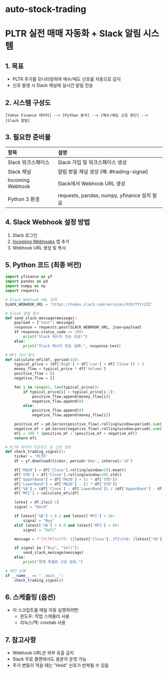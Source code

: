 # auto-stock-trading

# PLTR 실전 매매 자동화 + Slack 알림 시스템

## 1. 목표
- PLTR 주가를 모니터링하여 매수/매도 신호를 자동으로 감지
- 신호 발생 시 Slack 채널에 실시간 알림 전송

## 2. 시스템 구성도
```
[Yahoo Finance 데이터] --> [Python 분석] --> [매수/매도 신호 판단] --> [Slack 알림]
```

## 3. 필요한 준비물

| 항목 | 설명 |
|:---|:---|
| Slack 워크스페이스 | Slack 가입 및 워크스페이스 생성 |
| Slack 채널 | 알림 받을 채널 생성 (예: #trading-signal) |
| Incoming Webhook | Slack에서 Webhook URL 생성 |
| Python 3 환경 | requests, pandas, numpy, yfinance 설치 필요 |


## 4. Slack Webhook 설정 방법

1. Slack 로그인
2. [Incoming Webhooks](https://slack.com/apps/A0F7XDUAZ-incoming-webhooks) 앱 추가
3. Webhook URL 생성 및 복사


## 5. Python 코드 (최종 버전)

```python
import yfinance as yf
import pandas as pd
import numpy as np
import requests

# Slack Webhook URL 입력
SLACK_WEBHOOK_URL = 'https://hooks.slack.com/services/XXX/YYY/ZZZ'

# Slack 알림 함수
def send_slack_message(message):
    payload = {"text": message}
    response = requests.post(SLACK_WEBHOOK_URL, json=payload)
    if response.status_code == 200:
        print("Slack 메시지 전송 성공!")
    else:
        print("Slack 메시지 전송 실패:", response.text)

# MFI 계산 함수
def calculate_mfi(df, period=14):
    typical_price = (df['High'] + df['Low'] + df['Close']) / 3
    money_flow = typical_price * df['Volume']
    positive_flow = []
    negative_flow = []

    for i in range(1, len(typical_price)):
        if typical_price[i] > typical_price[i-1]:
            positive_flow.append(money_flow[i])
            negative_flow.append(0)
        else:
            positive_flow.append(0)
            negative_flow.append(money_flow[i])

    positive_mf = pd.Series(positive_flow).rolling(window=period).sum()
    negative_mf = pd.Series(negative_flow).rolling(window=period).sum()
    mfi = 100 * (positive_mf / (positive_mf + negative_mf))
    return mfi

# PLTR 데이터 다운로드 및 신호 생성
def check_trading_signal():
    ticker = 'PLTR'
    df = yf.download(ticker, period='6mo', interval='1d')

    df['MA20'] = df['Close'].rolling(window=20).mean()
    df['STD'] = df['Close'].rolling(window=20).std()
    df['UpperBand'] = df['MA20'] + (2 * df['STD'])
    df['LowerBand'] = df['MA20'] - (2 * df['STD'])
    df['%B'] = (df['Close'] - df['LowerBand']) / (df['UpperBand'] - df['LowerBand'])
    df['MFI'] = calculate_mfi(df)

    latest = df.iloc[-1]
    signal = "Hold"

    if latest['%B'] < 0.2 and latest['MFI'] < 20:
        signal = "Buy"
    elif latest['%B'] > 0.8 and latest['MFI'] > 80:
        signal = "Sell"

    message = f"[PLTR]\n가격: ${latest['Close']:.2f}\n%B: {latest['%B']:.2f}\nMFI: {latest['MFI']:.2f}\n신호: {signal}"

    if signal in ["Buy", "Sell"]:
        send_slack_message(message)
    else:
        print("현재 특별한 신호 없음.")

# 메인 실행
if __name__ == "__main__":
    check_trading_signal()
```


## 6. 스케줄링 (옵션)
- 이 스크립트를 매일 자동 실행하려면:
  - 윈도우: 작업 스케줄러 사용
  - 리눅스/맥: crontab 사용


## 7. 참고사항
- Webhook URL은 외부 유출 금지
- Slack 무료 플랜에서도 충분히 운영 가능
- 주가 변동이 적을 때는 "Hold" 신호가 반복될 수 있음


